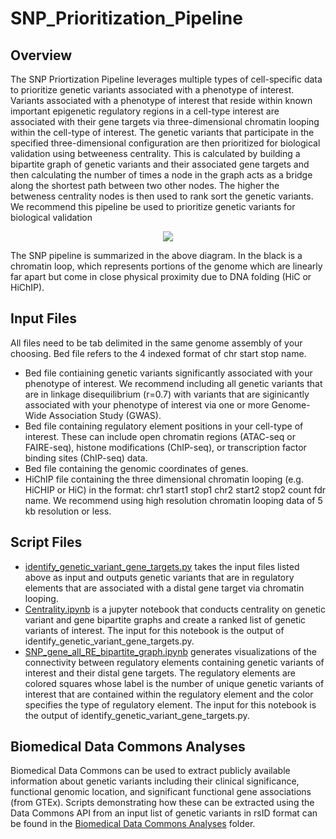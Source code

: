 # SNP_Prioritization_Pipeline

## Overview
The SNP Priortization Pipeline leverages multiple types of cell-specific data to prioritize genetic variants associated with a phenotype of interest. Variants associated with a phenotype of interest that reside within known important epigenetic regulatory regions in a cell-type interest are associated with their gene targets via three-dimensional chromatin looping within the cell-type of interest. The genetic variants that participate in the specified three-dimensional configuration are then prioritized for biological validation using betweeness centrality. This is calculated by building a bipartite graph of genetic variants and their associated gene targets and then calculating the number of times a node in the graph acts as a bridge along the shortest path between two other nodes. The higher the betweness centrality nodes is then used to rank sort the genetic variants. We recommend this pipeline be used to prioritize genetic variants for biological validation

<p align="center">
  <img src="https://github.com/OroLabStanford/SNP_pipeline/blob/master/images/SNP_Pipeline.png">
</p>

The SNP pipeline is summarized in the above diagram. In the black is a chromatin loop, which represents portions of the genome which are linearly far apart but come in close physical proximity due to DNA folding (HiC or HiChIP). 

## Input Files
All files need to be tab delimited in the same genome assembly of your choosing. Bed file refers to the 4 indexed format of chr start stop name.
- Bed file contiaining genetic variants significantly associated with your phenotype of interest. We recommend including all genetic variants that are in linkage disequilibrium (r=0.7) with variants that are siginicantly associated with your phenotype of interest via one or more Genome-Wide Association Study (GWAS).
- Bed file containing regulatory element positions in your cell-type of interest. These can include open chromatin regions (ATAC-seq or FAIRE-seq), histone modifications (ChIP-seq), or transcription factor binding sites (ChIP-seq) data.
- Bed file containing the genomic coordinates of genes.
- HiChIP file containing the three dimensional chromatin looping (e.g. HiCHIP or HiC) in the format: chr1 start1 stop1 chr2 start2 stop2 count fdr name. We recommend using high resolution chromatin looping data of 5 kb resolution or less.


## Script Files
- [identify_genetic_variant_gene_targets.py](identify_genetic_variant_gene_targets.py) takes the input files listed above as input and outputs genetic variants that are in regulatory elements that are associated with a distal gene target via chromatin looping.
- [Centrality.ipynb](Centrality.ipynb) is a jupyter notebook that conducts centrality on genetic variant and gene bipartite graphs and create a ranked list of genetic variants of interest. The input for this notebook is the output of identify_genetic_variant_gene_targets.py.
- [SNP_gene_all_RE_bipartite_graph.ipynb](SNP_gene_all_RE_bipartite_graph.ipynb) generates visualizations of the connectivity between regulatory elements containing genetic variants of interest and their distal gene targets. The regulatory elements are colored squares whose label is the number of unique genetic variants of interest that are contained within the regulatory element and the color specifies the type of regulatory element. The input for this notebook is the output of identify_genetic_variant_gene_targets.py.


## Biomedical Data Commons Analyses
Biomedical Data Commons can be used to extract publicly available information about genetic variants including their clinical significance, functional genomic location, and significant functional gene associations (from GTEx). Scripts demonstrating how these can be extracted using the Data Commons API from an input list of genetic variants in rsID format can be found in the [Biomedical Data Commons Analyses](BiomedicalDataCommonsAnalyses) folder.
